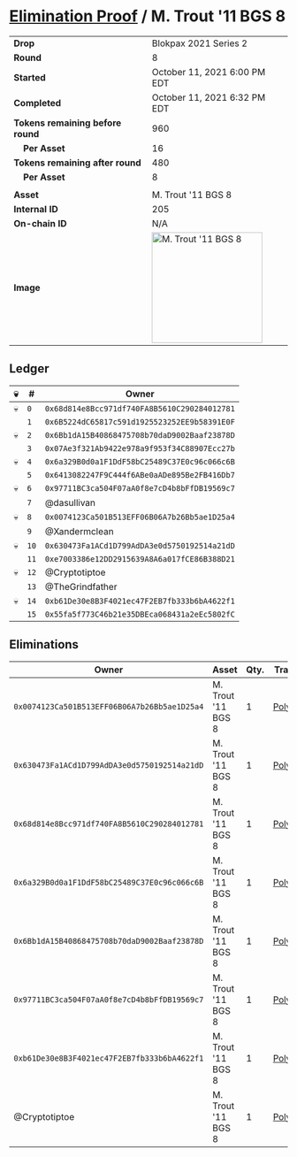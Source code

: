 # [Elimination Proof](./readme.md) / M. Trout &#039;11 BGS 8

|||
|---|---|
| **Drop** | Blokpax 2021 Series 2 |
| **Round** | 8 |
| **Started** | October 11, 2021 6:00 PM EDT |
| **Completed** | October 11, 2021 6:32 PM EDT |
| **Tokens remaining before round** | 960 |
| **&nbsp;&nbsp;&nbsp;&nbsp;Per Asset** | 16 |
| **Tokens remaining after round** | 480 |
| **&nbsp;&nbsp;&nbsp;&nbsp;Per Asset** | 8 |
| | |
| **Asset** | M. Trout &#039;11 BGS 8 |
| **Internal ID** | 205 |
| **On-chain ID** | N/A |
| **Image** | <img src="https://tcdn.blokpax.com/9484ebfa-6363-4e04-a7fe-e27255efbba8/98c7a046bbd7f82f2a6d770a805aedd68580acdd643e0c800b2c761401fb6d1f.jpg" height="200" alt="M. Trout &#039;11 BGS 8" /> |

## Ledger

| 💀 | # | Owner |
| --- | --- | --- |
| 💀 | `0` | `0x68d814e8Bcc971df740FA8B5610C290284012781` |
|  | `1` | `0x6B5224dC65817c591d1925523252EE9b58391E0F` |
| 💀 | `2` | `0x6Bb1dA15B40868475708b70daD9002Baaf23878D` |
|  | `3` | `0x07Ae3f321Ab9422e978a9f953f34C88907Ecc27b` |
| 💀 | `4` | `0x6a329B0d0a1F1DdF58bC25489C37E0c96c066c6B` |
|  | `5` | `0x6413082247F9C444f6ABe0aADe895Be2FB416Db7` |
| 💀 | `6` | `0x97711BC3ca504F07aA0f8e7cD4b8bFfDB19569c7` |
|  | `7` | @dasullivan |
| 💀 | `8` | `0x0074123Ca501B513EFF06B06A7b26Bb5ae1D25a4` |
|  | `9` | @Xandermclean |
| 💀 | `10` | `0x630473Fa1ACd1D799AdDA3e0d5750192514a21dD` |
|  | `11` | `0xe7003386e12DD2915639A8A6a017fCE86B388D21` |
| 💀 | `12` | @Cryptotiptoe |
|  | `13` | @TheGrindfather |
| 💀 | `14` | `0xb61De30e8B3F4021ec47F2EB7fb333b6bA4622f1` |
|  | `15` | `0x55fa5f773C46b21e35DBEca068431a2eEc5802fC` |


## Eliminations

| Owner | Asset | Qty. | Transaction |
| --- | --- | --- | --- |
| `0x0074123Ca501B513EFF06B06A7b26Bb5ae1D25a4` | M. Trout '11 BGS 8 | 1 | [Polygonscan](https://polygonscan.com/tx/0x6c776d3680ae3c017baf918d1228d82fa68391a273e9d7f4518da4f539d1eb4a) |
| `0x630473Fa1ACd1D799AdDA3e0d5750192514a21dD` | M. Trout '11 BGS 8 | 1 | [Polygonscan](https://polygonscan.com/tx/0xca3d183f97695bf3e6d7ac0ef699e291cf603dada0c13250ddf4c1375c33bb1a) |
| `0x68d814e8Bcc971df740FA8B5610C290284012781` | M. Trout '11 BGS 8 | 1 | [Polygonscan](https://polygonscan.com/tx/0x16a7d790dc8527eb230a96515bf1158aa7fb5f6471b766df1b4975999d81f103) |
| `0x6a329B0d0a1F1DdF58bC25489C37E0c96c066c6B` | M. Trout '11 BGS 8 | 1 | [Polygonscan](https://polygonscan.com/tx/0x71584d5955f5cf1fc7eae373f01ac88393339396b09cfd0aa35309d4a79bfb06) |
| `0x6Bb1dA15B40868475708b70daD9002Baaf23878D` | M. Trout '11 BGS 8 | 1 | [Polygonscan](https://polygonscan.com/tx/0x01f09ceffa80e67cfb16d55e3f9c0e97400b3d56bcb19d433f43be2eea1d2202) |
| `0x97711BC3ca504F07aA0f8e7cD4b8bFfDB19569c7` | M. Trout '11 BGS 8 | 1 | [Polygonscan](https://polygonscan.com/tx/0x1a14eff8f297a25b3141ccacaf4ddc36a69b20e37a7928a598e7d918a05aa401) |
| `0xb61De30e8B3F4021ec47F2EB7fb333b6bA4622f1` | M. Trout '11 BGS 8 | 1 | [Polygonscan](https://polygonscan.com/tx/0xe77423bc78571808d6ab2a9a9a6dac0253abb4cbd3de593cb8f7e9ee9230d4b3) |
| @Cryptotiptoe | M. Trout '11 BGS 8 | 1 | [Polygonscan](https://polygonscan.com/tx/0x706ad6cbb75de4da3fec2a149cd0d96c6949bdf5a04c654c3221eafbcf99406c) |
